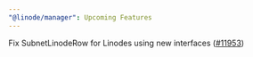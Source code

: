 ```yaml
---
"@linode/manager": Upcoming Features
---
```


Fix SubnetLinodeRow for Linodes using new interfaces ([#11953](https://github.com/linode/manager/pull/11953))
